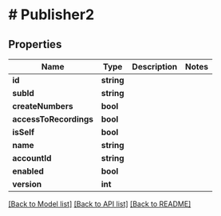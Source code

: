 # # Publisher2

## Properties

Name | Type | Description | Notes
------------ | ------------- | ------------- | -------------
**id** | **string** |  |
**subId** | **string** |  |
**createNumbers** | **bool** |  |
**accessToRecordings** | **bool** |  |
**isSelf** | **bool** |  |
**name** | **string** |  |
**accountId** | **string** |  |
**enabled** | **bool** |  |
**version** | **int** |  |

[[Back to Model list]](../../README.md#models) [[Back to API list]](../../README.md#endpoints) [[Back to README]](../../README.md)
